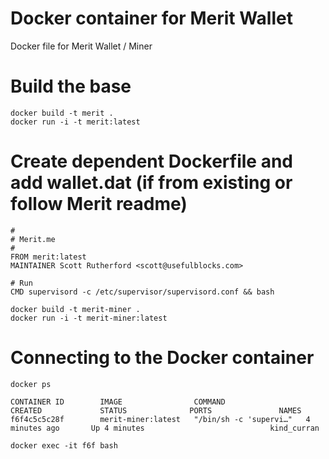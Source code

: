 # Docker container for Merit Wallet
Docker file for Merit Wallet / Miner

# Build the base
```
docker build -t merit .
docker run -i -t merit:latest
```

# Create dependent Dockerfile and add wallet.dat (if from existing or follow Merit readme)
```
#
# Merit.me
#
FROM merit:latest
MAINTAINER Scott Rutherford <scott@usefulblocks.com>

# Run
CMD supervisord -c /etc/supervisor/supervisord.conf && bash
```

```
docker build -t merit-miner .
docker run -i -t merit-miner:latest
```

# Connecting to the Docker container
```
docker ps
```

```
CONTAINER ID        IMAGE                COMMAND                  CREATED             STATUS              PORTS               NAMES
f6f4c5c5c28f        merit-miner:latest   "/bin/sh -c 'supervi…"   4 minutes ago       Up 4 minutes                            kind_curran
```

```
docker exec -it f6f bash
```

